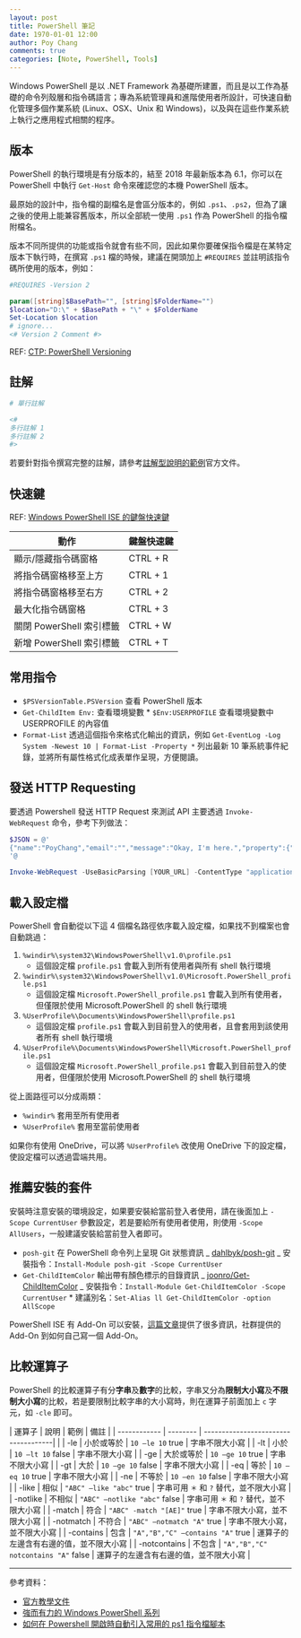 ```yaml
---
layout: post
title: PowerShell 筆記
date: 1970-01-01 12:00
author: Poy Chang
comments: true
categories: [Note, PowerShell, Tools]
---
```


Windows PowerShell 是以 .NET Framework 為基礎所建置，而且是以工作為基礎的命令列殼層和指令碼語言；專為系統管理員和進階使用者所設計，可快速自動化管理多個作業系統 (Linux、OSX、Unix 和 Windows)，以及與在這些作業系統上執行之應用程式相關的程序。

## 版本

PowerShell 的執行環境是有分版本的，結至 2018 年最新版本為 6.1，你可以在 PowerShell 中執行 `Get-Host` 命令來確認您的本機 PowerShell 版本。

最原始的設計中，指令檔的副檔名是會區分版本的，例如 `.ps1`、`.ps2`，但為了讓之後的使用上能兼容舊版本，所以全部統一使用 `.ps1` 作為 PowerShell 的指令檔附檔名。

版本不同所提供的功能或指令就會有些不同，因此如果你要確保指令檔是在某特定版本下執行時，在撰寫 `.ps1` 檔的時候，建議在開頭加上 `#REQUIRES` 並註明該指令碼所使用的版本，例如：

```ps1
#REQUIRES -Version 2

param([string]$BasePath="", [string]$FolderName="")
$location="D:\" + $BasePath + "\" + $FolderName
Set-Location $location
# ignore...
<# Version 2 Comment #>
```

REF: [CTP: PowerShell Versioning](https://blogs.msdn.microsoft.com/powershell/2007/11/02/ctp-versioning/)

## 註解

```ps1
# 單行註解
```

```ps1
<#
多行註解 1
多行註解 2
#>
```

若要針對指令撰寫完整的註解，請參考[註解型說明的範例](https://docs.microsoft.com/zh-tw/powershell/scripting/developer/help/examples-of-comment-based-help)官方文件。

## 快速鍵

REF: [Windows PowerShell ISE 的鍵盤快速鍵](https://docs.microsoft.com/zh-tw/powershell/scripting/core-powershell/ise/keyboard-shortcuts-for-the-windows-powershell-ise?view=powershell-6&WT.mc_id=DT-MVP-5003022)

動作                    | 鍵盤快速鍵
---------------------- | ------------
顯示/隱藏指令碼窗格       | CTRL + R
將指令碼窗格移至上方      | CTRL + 1
將指令碼窗格移至右方      | CTRL + 2
最大化指令碼窗格          | CTRL + 3
關閉 PowerShell 索引標籤 | CTRL + W
新增 PowerShell 索引標籤 | CTRL + T

## 常用指令

- `$PSVersionTable.PSVersion` 查看 PowerShell 版本
- `Get-ChildItem Env:` 查看環境變數 \* `$Env:USERPROFILE` 查看環境變數中 USERPROFILE 的內容值
- `Format-List` 透過這個指令來格式化輸出的資訊，例如 `Get-EventLog -Log System -Newest 10 | Format-List -Property *` 列出最新 10 筆系統事件紀錄，並將所有屬性格式化成表單作呈現，方便閱讀。

## 發送 HTTP Requesting

要透過 Powershell 發送 HTTP Request 來測試 API 主要透過 `Invoke-WebRequest` 命令，參考下列做法：

```ps1
$JSON = @'
{"name":"PoyChang","email":"","message":"Okay, I'm here.","property":{"key1":"value1","key2":"value2"}}
'@

Invoke-WebRequest -UseBasicParsing [YOUR_URL] -ContentType "application/json" -Method POST -Body $JSON
```

## 載入設定檔

PowerShell 會自動從以下這 4 個檔名路徑依序載入設定檔，如果找不到檔案也會自動跳過：

1. `%windir%\system32\WindowsPowerShell\v1.0\profile.ps1`
   - 這個設定檔 `profile.ps1` 會載入到所有使用者與所有 shell 執行環境
2. `%windir%\system32\WindowsPowerShell\v1.0\Microsoft.PowerShell_profile.ps1`
   - 這個設定檔 `Microsoft.PowerShell_profile.ps1` 會載入到所有使用者，但僅限於使用 Microsoft.PowerShell 的 shell 執行環境
3. `%UserProfile%\Documents\WindowsPowerShell\profile.ps1`
   - 這個設定檔 `profile.ps1` 會載入到目前登入的使用者，且會套用到該使用者所有 shell 執行環境
4. `%UserProfile%\Documents\WindowsPowerShell\Microsoft.PowerShell_profile.ps1`
   - 這個設定檔 `Microsoft.PowerShell_profile.ps1` 會載入到目前登入的使用者，但僅限於使用 Microsoft.PowerShell 的 shell 執行環境

從上面路徑可以分成兩類：

- `%windir%` 套用至所有使用者
- `%UserProfile%` 套用至當前使用者

如果你有使用 OneDrive，可以將 `%UserProfile%` 改使用 OneDrive 下的設定檔，使設定檔可以透過雲端共用。

## 推薦安裝的套件

安裝時注意安裝的環境設定，如果要安裝給當前登入者使用，請在後面加上 `-Scope CurrentUser` 參數設定，若是要給所有使用者使用，則使用 `-Scope AllUsers`，一般建議安裝給當前登入者即可。

- `posh-git` 在 PowerShell 命令列上呈現 Git 狀態資訊
  _ [dahlbyk/posh-git](https://github.com/dahlbyk/posh-git)
  _ 安裝指令：`Install-Module posh-git -Scope CurrentUser`
- `Get-ChildItemColor` 輸出帶有顏色標示的目錄資訊
  _ [joonro/Get-ChildItemColor](https://github.com/joonro/Get-ChildItemColor)
  _ 安裝指令：`Install-Module Get-ChildItemColor -Scope CurrentUser` \* 建議別名：`Set-Alias ll Get-ChildItemColor -option AllScope`

PowerShell ISE 有 Add-On 可以安裝，[這篇文章](https://social.technet.microsoft.com/wiki/contents/articles/2969.windows-powershell-ise-add-on-tools.aspx)提供了很多資訊，社群提供的 Add-On 到如何自己寫一個 Add-On。

## 比較運算子

PowerShell 的比較運算子有分**字串**及**數字**的比較，字串又分為**限制大小寫**及**不限制大小寫**的比較，若是要限制比較字串的大小寫時，則在運算子前面加上 `c` 字元，如 `-cle` 即可。

| 運算子        | 說明      | 範例                                | 備註 |
| ------------ | -------- | ------------------------------------|  |
| -le          | 小於或等於 | `10 –le 10` true                    | 字串不限大小寫 |
| -lt          | 小於      | `10 –lt 10` false                   | 字串不限大小寫 |
| -ge          | 大於或等於 | `10 –ge 10` true                    | 字串不限大小寫 |
| -gt          | 大於      | `10 –ge 10` false                   | 字串不限大小寫 |
| -eq          | 等於      | `10 –eq 10` true                    | 字串不限大小寫 |
| -ne          | 不等於    | `10 –en 10` false                   | 字串不限大小寫 |
| -like        | 相似      | `"ABC" –like "abc"` true            | 字串可用 `＊` 和 `?` 替代，並不限大小寫 |
| -notlike     | 不相似    | `"ABC" –notlike "abc"` false        | 字串可用 `＊` 和 `?` 替代，並不限大小寫 |
| -match       | 符合      | `"ABC" -match "[AE]"` true          | 字串不限大小寫，並不限大小寫 |
| -notmatch    | 不符合    | `"ABC" –notmatch "A"` true          | 字串不限大小寫，並不限大小寫 |
| -contains    | 包含      | `"A","B","C" –contains "A"` true    | 運算子的左邊含有右邊的值，並不限大小寫 |
| -notcontains | 不包含    | `"A","B","C" notcontains "A"` false | 運算子的左邊含有右邊的值，並不限大小寫 |

---

參考資料：

- [官方教學文件](https://docs.microsoft.com/zh-tw/powershell/scripting/powershell-scripting?WT.mc_id=DT-MVP-5003022)
- [強而有力的 Windows PowerShell 系列](http://ithelp.ithome.com.tw/users/20005121/ironman/54)
- [如何在 Powershell 開啟時自動引入常用的 ps1 指令檔腳本](https://msdn.microsoft.com/zh-tw/library/dn464004.aspx)
